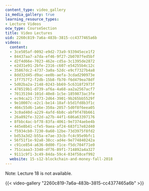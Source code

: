 ```yaml
---
content_type: video_gallery
is_media_gallery: true
learning_resource_types:
- Lecture Videos
ocw_type: CourseSection
title: Video Lectures
uid: 2260c819-7a6a-483b-3815-cc4377465a6b
videos:
  content:
  - 3ce505af-0092-e9d2-73a9-933945ece1f2
  - 84437aa7-a7da-ef46-9f27-2b0707fed5bf
  - d2f4d66e-7023-462e-cd5a-3c1395de2872
  - e2d31e91-2bfe-2316-c607-e54255b4c12c
  - 35867dc2-4737-3a0a-52dc-e9cf7327b4a8
  - 8dd32d45-d9ac-ee0b-aefa-3cdad290973e
  - 1ff757f2-f2db-15b8-fb70-f6d479ea78df
  - 5d02ba2a-2148-0243-bb69-5c6318f2973f
  - 478519b1-d739-af6a-4a68-aa2a2567acf7
  - 70135194-101d-40e8-1c5e-1859873ac3fe
  - ec94ca21-7373-2d64-3901-9b265bb5529f
  - 9e10007c-e2c1-be14-18af-b5d1fd8b3f1c
  - 466c55d6-1a6e-350a-2057-5d0f8f6eea05
  - 3c0ad40d-a229-4afd-6b8c-abf9f478b661
  - 26a892fe-322d-a27b-44f1-686a63397176
  - 8fbbc4ac-bf78-83fa-4061-9e7374aebe4b
  - 445e8b41-cfe5-9aea-af24-683f17e82d40
  - f5934cb0-7230-0a60-12be-73d3975f8fd2
  - bd53a3d2-b55a-e7ae-33cb-fc4c95e9bfc1
  - 56f51f1e-92a8-38cc-ad4e-9e774840242a
  - c91ce854-a636-0d00-f1ce-f5dc704f71e0
  - 751caaa3-3340-df76-89f1-714892a4a327
  - 9111c9f1-3c49-84da-59c4-034f58cef992
  website: 15-s12-blockchain-and-money-fall-2018
---
```


Note: Lecture 18 is not available.

{{< video-gallery "2260c819-7a6a-483b-3815-cc4377465a6b" >}}

